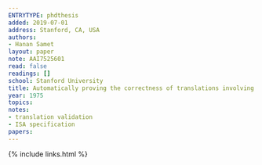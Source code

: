 ```yaml
---
ENTRYTYPE: phdthesis
added: 2019-07-01
address: Stanford, CA, USA
authors:
- Hanan Samet
layout: paper
note: AAI7525601
read: false
readings: []
school: Stanford University
title: Automatically proving the correctness of translations involving optimized code.
year: 1975
topics:
notes:
- translation validation
- ISA specification
papers:
---
```


{% include links.html %}
